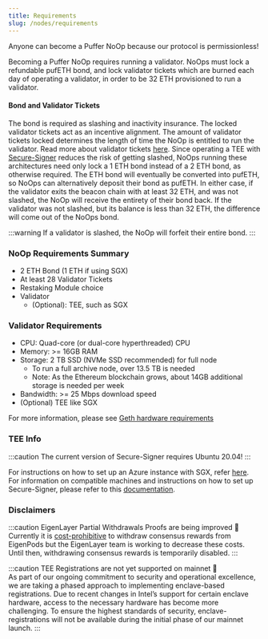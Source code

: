 ```yaml
---
title: Requirements
slug: /nodes/requirements
---
```


Anyone can become a Puffer NoOp because our protocol is permissionless!

Becoming a Puffer NoOp requires running a validator. NoOps must lock a refundable pufETH bond, and lock validator tickets which are burned each day of operating a validator, in order to be 32 ETH provisioned to run a validator.

#### Bond and Validator Tickets

The bond is required as slashing and inactivity insurance. The locked validator tickets act as an incentive alignment. The amount of validator tickets locked determines the length of time the NoOp is entitled to run the validator. Read more about validator tickets [here](./validator-tickets.md). Since operating a TEE with [Secure-Signer](./secure-signer.md) reduces the risk of getting slashed, NoOps running these architectures need only lock a 1 ETH bond instead of a 2 ETH bond, as otherwise required. The ETH bond will eventually be converted into pufETH, so NoOps can alternatively deposit their bond as pufETH. In either case, if the validator exits the beacon chain with at least 32 ETH, and was not slashed, the NoOp will receive the entirety of their bond back. If the validator was not slashed, but its balance is less than 32 ETH, the difference will come out of the NoOps bond.

:::warning
If a validator is slashed, the NoOp will forfeit their entire bond.
:::

### NoOp Requirements Summary

- 2 ETH Bond (1 ETH if using SGX)
- At least 28 Validator Tickets
- Restaking Module choice
- Validator
  - (Optional): TEE, such as SGX

### Validator Requirements

- CPU: Quad-core (or dual-core hyperthreaded) CPU
- Memory: >= 16GB RAM
- Storage: 2 TB SSD (NVMe SSD recommended) for full node
  - To run a full archive node, over 13.5 TB is needed
  - Note: As the Ethereum blockchain grows, about 14GB additional storage is needed per week
- Bandwidth: >= 25 Mbps download speed
- (Optional) TEE like SGX

For more information, please see [Geth hardware requirements](https://geth.ethereum.org/docs/getting-started/hardware-requirements)

### TEE Info

:::caution
The current version of Secure-Signer requires Ubuntu 20.04!
:::

For instructions on how to set up an Azure instance with SGX, refer [here](https://pufferfinance.github.io/secure-signer/getting-started/). For information on compatible machines and instructions on how to set up Secure-Signer, please refer to this [documentation](https://pufferfinance.github.io/secure-signer/installation/).

### Disclaimers

:::caution EigenLayer Partial Withdrawals Proofs are being improved 🚧  
Currently it is [cost-prohibitive](https://docs.eigenlayer.xyz/eigenlayer/restaking-guides/restaking-user-guide/native-restaking/withdraw-from-eigenlayer/partial-withdrawals) to withdraw consensus rewards from EigenPods but the EigenLayer team is working to decrease these costs. Until then, withdrawing consensus rewards is temporarily disabled.
:::

:::caution TEE Registrations are not yet supported on mainnet 🚧  
As part of our ongoing commitment to security and operational excellence, we are taking a phased approach to implementing enclave-based registrations. Due to recent changes in Intel’s support for certain enclave hardware, access to the necessary hardware has become more challenging. To ensure the highest standards of security, enclave-registrations will not be available during the initial phase of our mainnet launch.
:::
